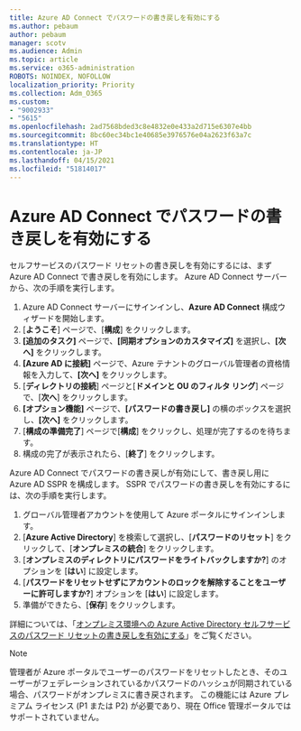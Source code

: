 ```yaml
---
title: Azure AD Connect でパスワードの書き戻しを有効にする
ms.author: pebaum
author: pebaum
manager: scotv
ms.audience: Admin
ms.topic: article
ms.service: o365-administration
ROBOTS: NOINDEX, NOFOLLOW
localization_priority: Priority
ms.collection: Adm_O365
ms.custom:
- "9002933"
- "5615"
ms.openlocfilehash: 2ad7568bded3c8e4832e0e433a2d715e6307e4bb
ms.sourcegitcommit: 8bc60ec34bc1e40685e3976576e04a2623f63a7c
ms.translationtype: HT
ms.contentlocale: ja-JP
ms.lasthandoff: 04/15/2021
ms.locfileid: "51814017"
---
```

# <a name="enable-password-writeback-in-azure-ad-connect"></a>Azure AD Connect でパスワードの書き戻しを有効にする

セルフサービスのパスワード リセットの書き戻しを有効にするには、まず Azure AD Connect で書き戻しを有効にします。 Azure AD Connect サーバーから、次の手順を実行します。

1. Azure AD Connect サーバーにサインインし、**Azure AD Connect** 構成ウィザードを開始します。
2. [**ようこそ**] ページで、[**構成**] をクリックします。
3. **[追加のタスク]** ページで、**[同期オプションのカスタマイズ]** を選択し、**[次へ]** をクリックします。
4. **[Azure AD に接続]** ページで、Azure テナントのグローバル管理者の資格情報を入力して、**[次へ]** をクリックします。
5. [**ディレクトリの接続**] ページと[**ドメインと OU のフィルタ リング**] ページで、[**次へ**] をクリックします。
6. **[オプション機能]** ページで、**[パスワードの書き戻し]** の横のボックスを選択し、**[次へ]** をクリックします。
7. [**構成の準備完了**] ページで[**構成**] をクリックし、処理が完了するのを待ちます。
8. 構成の完了が表示されたら、[**終了**] をクリックします。

Azure AD Connect でパスワードの書き戻しが有効にして、書き戻し用に Azure AD SSPR を構成します。  SSPR でパスワードの書き戻しを有効にするには、次の手順を実行します。

1. グローバル管理者アカウントを使用して Azure ポータルにサインインします。
2. [**Azure Active Directory**] を検索して選択し、[**パスワードのリセット**] をクリックして、[**オンプレミスの統合**] をクリックします。
3. [**オンプレミスのディレクトリにパスワードをライトバックしますか?**] のオプションを [**はい**] に設定します。
4. [**パスワードをリセットせずにアカウントのロックを解除することをユーザーに許可しますか?**] オプションを [**はい**] に設定します。
5. 準備ができたら、[**保存**] をクリックします。

詳細については、「[オンプレミス環境への Azure Active Directory セルフサービスのパスワード リセットの書き戻しを有効にする](https://docs.microsoft.com/azure/active-directory/authentication/tutorial-enable-sspr-writeback)」をご覧ください。

> [!NOTE]
>  管理者が Azure ポータルでユーザーのパスワードをリセットしたとき、そのユーザーがフェデレーションされているかパスワードのハッシュが同期されている場合、パスワードがオンプレミスに書き戻されます。 この機能には Azure プレミアム ライセンス (P1 または P2) が必要であり、現在 Office 管理ポータルではサポートされていません。
